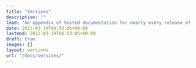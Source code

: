 ```yaml
---
title: "Versions"
description: ""
lead: "An appendix of hosted documentation for nearly every release of Doks, from v0 through v3."
date: 2022-03-19T04:53:05+00:00
lastmod: 2022-03-19T04:53:05+00:00
draft: true
images: []
layout: versions
url: "/docs/versions/"
---
```

